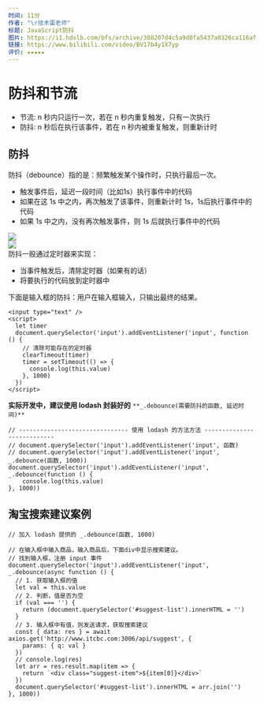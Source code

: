 ```yaml
---
时间: 11分
作者: "\r技术蛋老师"
标题: JavaScript防抖
图片: https://i1.hdslb.com/bfs/archive/388207d4c5a9d0fa5437a0326ca116af551be22a.jpg@480w_300h_1c_!web-space-channel-video.webp
链接: https://www.bilibili.com/video/BV17b4y1X7yp
评价: ★★★★★
---
```

# 防抖和节流

- 节流: n 秒内只运行一次，若在 n 秒内重复触发，只有一次执行
- 防抖: n 秒后在执行该事件，若在 n 秒内被重复触发，则重新计时


## 防抖

防抖（debounce）指的是：频繁触发某个操作时，只执行最后一次。

- 触发事件后，延迟一段时间（比如1s）执行事件中的代码
- 如果在这 1s 中之内，再次触发了该事件，则重新计时 1s，1s后执行事件中的代码
- 如果 1s 中之内，没有再次触发事件，则 1s 后就执行事件中的代码

![](https://cdn.nlark.com/yuque/0/2022/png/22014993/1660751868044-914d9cfa-f9d9-477e-9e76-60e955628f31.png#averageHue=%23fbf8f6&clientId=ua6a49c73-4731-4&from=paste&height=357&id=uc7b46576&originHeight=661&originWidth=683&originalType=binary&ratio=1&rotation=0&showTitle=false&size=151848&status=done&style=none&taskId=u60b94d57-c980-4ab3-9430-174747c1185&title=&width=368.4000244140625)  
![](https://cdn.nlark.com/yuque/0/2022/gif/22014993/1660752002488-f0223120-6555-4466-92d6-2791fec9e773.gif#averageHue=%23627953&clientId=ua6a49c73-4731-4&from=paste&height=282&id=u25e4f191&originHeight=225&originWidth=400&originalType=url&ratio=1&rotation=0&showTitle=false&status=done&style=none&taskId=u76a886d1-73c6-47a9-aca2-b51bf013fc1&title=&width=502)  
防抖一般通过定时器来实现：

- 当事件触发后，清除定时器（如果有的话）
- 将要执行的代码放到定时器中

下面是输入框的防抖：用户在输入框输入，只输出最终的结果。

```
<input type="text" />
<script>
  let timer
  document.querySelector('input').addEventListener('input', function () {
    // 清除可能存在的定时器
    clearTimeout(timer)
    timer = setTimeout(() => {
      console.log(this.value)
    }, 1000)
  })
</script>
```

**实际开发中，建议使用 lodash 封装好的** `**_.debounce(需要防抖的函数, 延迟时间)**`

```
// ------------------------------- 使用 lodash 的方法方法 ---------------------------
// document.querySelector('input').addEventListener('input', 函数)
// document.querySelector('input').addEventListener('input', _.debounce(函数, 1000))
document.querySelector('input').addEventListener('input', _.debounce(function () {
    console.log(this.value)
}, 1000))
```

## 淘宝搜索建议案例

```
// 加入 lodash 提供的 _.debounce(函数, 1000)

// 在输入框中输入商品，输入商品后，下面div中显示搜索建议。
// 找到输入框，注册 input 事件
document.querySelector('input').addEventListener('input', _.debounce(async function () {
  // 1. 获取输入框的值
  let val = this.value
  // 2. 判断，值是否为空
  if (val === '') {
    return (document.querySelector('#suggest-list').innerHTML = '')
  }
  // 3. 输入框中有值，则发送请求，获取搜索建议
  const { data: res } = await axios.get('http://www.itcbc.com:3006/api/suggest', {
    params: { q: val }
  })
  // console.log(res)
  let arr = res.result.map(item => {
    return `<div class="suggest-item">${item[0]}</div>`
  })
  document.querySelector('#suggest-list').innerHTML = arr.join('')
}, 1000))
```

